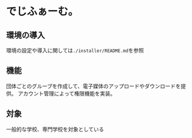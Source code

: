 # でじふぁーむ。
## 環境の導入
環境の設定や導入に関しては`./installer/README.md`を参照  

## 機能
団体ごとのグループを作成して、電子媒体のアップロードやダウンロードを提供。
アカウント管理によって権限機能を実装。


## 対象
一般的な学校、専門学校を対象としている

